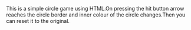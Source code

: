 This is a simple circle game using HTML.On pressing the hit button arrow reaches the circle border and inner colour of the circle changes.Then you can reset it to the original. 
